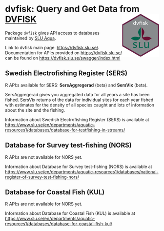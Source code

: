 # dvfisk: Query and Get Data from [DVFISK](https://dvfisk.slu.se/) <img src="man/figures/logo.png" align="right" height="139"/>

Package `dvfisk` gives API access to databases maintained by [SLU Aqua](https://www.slu.se/en/departments/aquatic-resources1/ "Link to SLU Aqua").

Link to dvfisk main page: <https://dvfisk.slu.se/>. Documentation for API:s provided on <https://dvfisk.slu.se/> can be found on <https://dvfisk.slu.se/swagger/index.html>

## Swedish Electrofishing Register (SERS)

R API:s available for SERS: **SersAggregerad** (beta) and **SersVix** (beta).

SersAggregerad gives you aggregated data for all years a site has been fished. SersVix returns of the data for
individual sites for each year fished with estimates for the density of all species caught and lots of information
about the site and the fishing.

Information about Swedish Electrofishing Register (SERS) is available at <https://www.slu.se/en/departments/aquatic-resources1/databases/database-for-testfishing-in-streams/>

## Database for Survey test-fishing (NORS)

R API:s are not available for NORS yet.

Information about Database for Survey test-fishing (NORS) is available at <https://www.slu.se/en/departments/aquatic-resources1/databases/national-register-of-survey-test-fishing-nors/>

## Database for Coastal Fish (KUL)

R API:s are not available for NORS yet.

Information about Database for Coastal Fish (KUL) is available at <https://www.slu.se/en/departments/aquatic-resources1/databases/database-for-coastal-fish-kul/>
